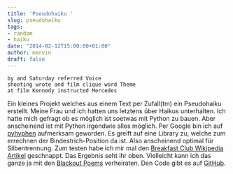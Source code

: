 ```yaml
---
title: 'Pseudohaiku '
slug: pseudohaiku
tags:
- random
- haiku
date: "2014-02-12T15:00:00+01:00"
author: marvin
draft: false
---
```


	by and Saturday referred Voice
	shooting wrote and film clique word Theme
	at film Kennedy instructed Mercedes

Ein kleines Projekt welches aus einem Text per Zufall(tm) ein Pseudohaiku erstellt. Meine Frau und ich hatten uns letztens über Haikus unterhalten. Ich hatte mich gefragt ob es möglich ist soetwas mit Python zu bauen. Aber anscheinend ist mit Python irgendwie alles möglich. Per Google bin ich auf [pyhyphen](https://pypi.python.org/pypi/PyHyphen) aufmerksam geworden. Es greift auf eine Library zu, welche zum errechnen der Bindestrich-Position da ist. Also anscheinend optimal für Silbentrennung. Zum testen habe ich mir mal den [Breakfast Club Wikipedia Artikel](https://en.wikipedia.org/wiki/The_Breakfast_Club) geschnappt. Das Ergebnis seht ihr oben. Vielleicht kann ich das ganze ja mit den [Blackout Poems](http://blackoutpoems.verblonshen.org) verheiraten. Den Code gibt es auf [GitHub](https://github.com/xsteadfastx/pseudohaiku). 